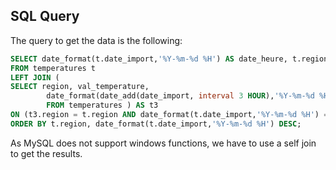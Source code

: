 ## SQL Query

The query to get the data is the following:
```SQL
SELECT date_format(t.date_import,'%Y-%m-%d %H') AS date_heure, t.region, t.val_temperature, t3.val_temperature AS temperature_minus3 
FROM temperatures t 
LEFT JOIN (
SELECT region, val_temperature, 
		date_format(date_add(date_import, interval 3 HOUR),'%Y-%m-%d %H') AS date_heure 
		FROM temperatures ) AS t3  
ON (t3.region = t.region AND date_format(t.date_import,'%Y-%m-%d %H') = t3.date_heure ) 
ORDER BY t.region, date_format(t.date_import,'%Y-%m-%d %H') DESC; 
```

As MySQL does not support windows functions, we have to use a self join to get the results.

